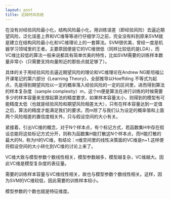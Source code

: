 ```yaml
---
layout: post
title: 近段时间总结
---
```


在没有对经验风险最小化，结构风险最小化，用训练误差（即经验风险）去逼近期望风险，泛化误差上界和VC维等等进行仔细学习之前，完全没有料到原来SVM就是建立在结构风险最小化和VC维理论上的一套算法。SVM很优美，曾经一度是机器学习领域里的王者。主要原因便是它的VC维很低（同样比较低的是LDA），而VC维比较低的算法一般来说都具有简单优美的特性，比如SVM需要的训练样本数量非常小（只需要支持向量附近的那些点就足够了）。


具体的关于用经验风险去逼近期望风险的理论和VC维理论在Andrew NG斯坦福公开课笔记的第六部分《Learning Theory》，全部推导以Hoeffding 不等式为起点，先是得到期望风险以一定的概率落入经验风险的一定的区间里，进而得到算法的样本复杂度（sample complexity）m，这个m便是算法在进行训练的时候需要多少的样本容量来支撑起算法的精度要求，如果样本容量太小，则得到的模型有可能精度太低（也就是经验风险和期望风险相差太大），只有在样本容量达到一定值之后，算法的精度才能满足我们的要求。而m除了与我们认为设定的概率值和上面两个风险相差的置信度相关外，只与假设空间的大小有关。


紧接着，引出VC维的概念，对于N个样本点，有个标记方式，若函数集H中存在假设总能将这些标记方式分开，则称为函数集H能打散这N个样本点，而H能打散的最大的N，称为H的VC维，有结论：n维空间里的线性决策面的VC维是n+1.这样便将假设空间的大小转化到VC维的讨论上来了。


VC维大致与模型参数个数线性相关，模型参数越多，模型越复杂，VC维越大。因此VC维是模型复杂度的表征量。


需要的训练样本容量与VC维线性相关，故也与模型参数个数线性相关。这样，因为SVM的VC维较低，因此需要的训练样本较小。


模型参数的个数也就是特征维度。